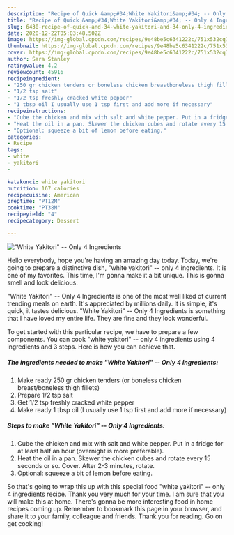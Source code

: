```yaml
---
description: "Recipe of Quick &amp;#34;White Yakitori&amp;#34; -- Only 4 Ingredients"
title: "Recipe of Quick &amp;#34;White Yakitori&amp;#34; -- Only 4 Ingredients"
slug: 6430-recipe-of-quick-and-34-white-yakitori-and-34-only-4-ingredients
date: 2020-12-22T05:03:48.502Z
image: https://img-global.cpcdn.com/recipes/9e48be5c6341222c/751x532cq70/white-yakitori-only-4-ingredients-recipe-main-photo.jpg
thumbnail: https://img-global.cpcdn.com/recipes/9e48be5c6341222c/751x532cq70/white-yakitori-only-4-ingredients-recipe-main-photo.jpg
cover: https://img-global.cpcdn.com/recipes/9e48be5c6341222c/751x532cq70/white-yakitori-only-4-ingredients-recipe-main-photo.jpg
author: Sara Stanley
ratingvalue: 4.2
reviewcount: 45916
recipeingredient:
- "250 gr chicken tenders or boneless chicken breastboneless thigh fillets"
- "1/2 tsp salt"
- "1/2 tsp freshly cracked white pepper"
- "1 tbsp oil I usually use 1 tsp first and add more if necessary"
recipeinstructions:
- "Cube the chicken and mix with salt and white pepper. Put in a fridge for at least half an hour (overnight is more preferable)."
- "Heat the oil in a pan. Skewer the chicken cubes and rotate every 15 seconds or so. Cover. After 2-3 minutes, rotate."
- "Optional: squeeze a bit of lemon before eating."
categories:
- Recipe
tags:
- white
- yakitori
- 

katakunci: white yakitori  
nutrition: 167 calories
recipecuisine: American
preptime: "PT12M"
cooktime: "PT38M"
recipeyield: "4"
recipecategory: Dessert

---
```



![&#34;White Yakitori&#34; -- Only 4 Ingredients](https://img-global.cpcdn.com/recipes/9e48be5c6341222c/751x532cq70/white-yakitori-only-4-ingredients-recipe-main-photo.jpg)

Hello everybody, hope you're having an amazing day today. Today, we're going to prepare a distinctive dish, &#34;white yakitori&#34; -- only 4 ingredients. It is one of my favorites. This time, I'm gonna make it a bit unique. This is gonna smell and look delicious.

&#34;White Yakitori&#34; -- Only 4 Ingredients is one of the most well liked of current trending meals on earth. It's appreciated by millions daily. It is simple, it's quick, it tastes delicious. &#34;White Yakitori&#34; -- Only 4 Ingredients is something that I have loved my entire life. They are fine and they look wonderful.




To get started with this particular recipe, we have to prepare a few components. You can cook &#34;white yakitori&#34; -- only 4 ingredients using 4 ingredients and 3 steps. Here is how you can achieve that.

<!--inarticleads1-->

##### The ingredients needed to make &#34;White Yakitori&#34; -- Only 4 Ingredients:

1. Make ready 250 gr chicken tenders (or boneless chicken breast/boneless thigh fillets)
1. Prepare 1/2 tsp salt
1. Get 1/2 tsp freshly cracked white pepper
1. Make ready 1 tbsp oil (I usually use 1 tsp first and add more if necessary)




<!--inarticleads2-->

##### Steps to make &#34;White Yakitori&#34; -- Only 4 Ingredients:

1. Cube the chicken and mix with salt and white pepper. Put in a fridge for at least half an hour (overnight is more preferable).
1. Heat the oil in a pan. Skewer the chicken cubes and rotate every 15 seconds or so. Cover. After 2-3 minutes, rotate.
1. Optional: squeeze a bit of lemon before eating.




So that's going to wrap this up with this special food &#34;white yakitori&#34; -- only 4 ingredients recipe. Thank you very much for your time. I am sure that you will make this at home. There's gonna be more interesting food in home recipes coming up. Remember to bookmark this page in your browser, and share it to your family, colleague and friends. Thank you for reading. Go on get cooking!

